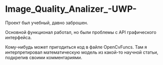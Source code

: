 # Image_Quality_Analizer_-UWP-

Проект был учебный, давно заброшен. 

Основной функционал работал, но были проблемы с API графического интерфейса. 

Кому-нибудь может пригодиться код в файле OpenCvFuncs. Там я интерпретировал математическую модель из какой-то научной статьи, подкрепив своими комментариями. 
